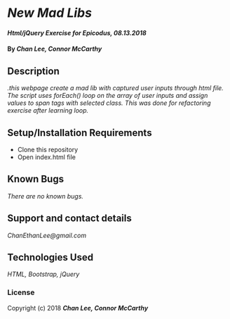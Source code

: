 # _New Mad Libs_

#### _Html/jQuery Exercise for Epicodus, 08.13.2018_

#### By _**Chan Lee, Connor McCarthy**_

## Description

_.this webpage create a mad lib with captured user inputs through html file. The script uses forEach() loop on the array of user inputs and assign values to span tags with selected class. This was done for refactoring exercise after learning loop._

## Setup/Installation Requirements

* Clone this repository
* Open index.html file

## Known Bugs

_There are no known bugs._

## Support and contact details

_ChanEthanLee@gmail.com_

## Technologies Used

_HTML, Bootstrap, jQuery_

### License

Copyright (c) 2018 **_Chan Lee, Connor McCarthy_**
